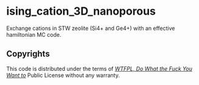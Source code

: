 # ising_cation_3D_nanoporous

Exchange cations in STW zeolite (Si4+ and Ge4+) with an effective hamiltonian MC code.

## Copyrights

This code is distributed under the terms of [*WTFPL, Do What the Fuck You Want to*](http://www.wtfpl.net/) Public License without any warranty.

